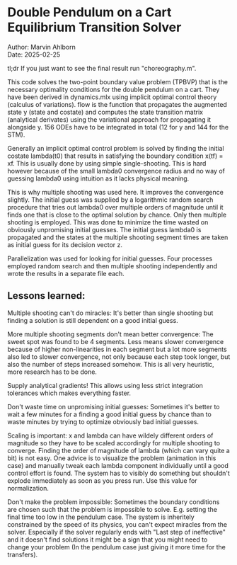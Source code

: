 # Double Pendulum on a Cart Equilibrium Transition Solver
Author: Marvin Ahlborn</br>
Date: 2025-02-25

tl;dr If you just want to see the final result run "choreography.m".

This code solves the two-point boundary value problem (TPBVP) that is the
necessary optimality conditions for the double pendulum on a cart. They
have been derived in dynamics.mlx using implicit optimal control theory
(calculus of variations). flow is the function that propagates the
augmented state y (state and costate) and computes the state transition
matrix (analytical derivates) using the variational approach for
propagating it alongside y. 156 ODEs have to be integrated in total (12
for y and 144 for the STM).

Generally an implicit optimal control problem is solved by finding the
initial costate lambda(t0) that results in satisfying the boundary
condition x(tf) = xf. This is usually done by using simple
single-shooting. This is hard however because of the small lambda0
convergence radius and no way of guessing lambda0 using intuition as it
lacks physical meaning.

This is why multiple shooting was used here. It improves the convergence
slightly. The initial guess was supplied by a logarithmic random search
procedure that tries out lambda0 over multiple orders of magnitude until
it finds one that is close to the optimal solution by chance. Only then
multiple shooting is employed. This was done to minimize the time wasted
on obviously unpromising initial guesses. The initial guess lambda0 is
propagated and the states at the multiple shooting segment times are
taken as initial guess for its decision vector z.

Parallelization was used for looking for initial guesses. Four processes
employed random search and then multiple shooting independently and wrote
the results in a separate file each.

## Lessons learned:
Multiple shooting can't do miracles: It's better than single shooting but
finding a solution is still dependent on a good initial guess.

More multiple shooting segments don't mean better convergence: The sweet
spot was found to be 4 segments. Less means slower convergence because of
higher non-linearities in each segment but a lot more segments also led
to slower convergence, not only because each step took longer, but also
the number of steps increased somehow. This is all very heuristic, more
research has to be done.

Supply analytical gradients! This allows using less strict integration
tolerances which makes everything faster.

Don't waste time on unpromising initial guesses: Sometimes it's better to
wait a few minutes for a finding a good initial guess by chance than to
waste minutes by trying to optimize obviously bad initial guesses.

Scaling is important: x and lambda can have wildely different orders of
magnitude so they have to be scaled accordingly for multiple shooting to
converge. Finding the order of magnitude of lambda (which can vary quite
a bit) is not easy. One advice is to visualize the problem (animation in
this case) and manually tweak each lambda component individually until a
good control effort is found. The system has to visibly do something but
shouldn't explode immediately as soon as you press run. Use this value
for normalization.

Don't make the problem impossible: Sometimes the boundary conditions are
chosen such that the problem is impossible to solve. E.g. setting the
final time too low in the pendulum case. The system is inheritely
constrained by the speed of its physics, you can't expect miracles from
the solver. Especially if the solver regularly ends with "Last step of
ineffective" and it doesn't find solutions it might be a sign that you
might need to change your problem (In the pendulum case just giving it
more time for the transfers).
